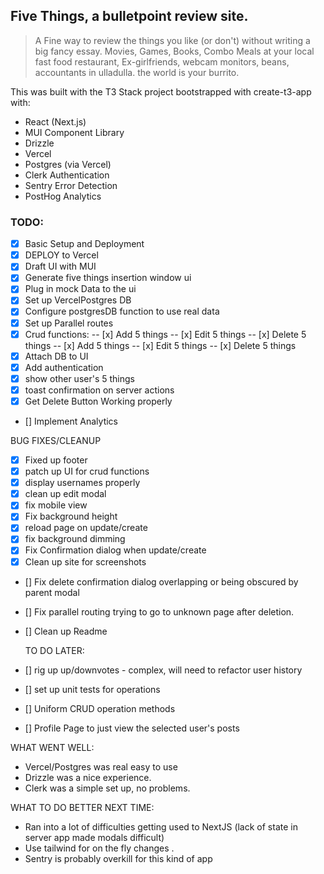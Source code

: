## Five Things, a bulletpoint review site.

> A Fine way to review the things you like (or don't) without writing a big fancy essay. Movies, Games, Books, Combo Meals at your local fast food restaurant, Ex-girlfriends, webcam monitors, beans, accountants in ulladulla. the world is your burrito.

This was built with the T3 Stack project bootstrapped with create-t3-app with:

- React (Next.js)
- MUI Component Library
- Drizzle
- Vercel
- Postgres (via Vercel)
- Clerk Authentication
- Sentry Error Detection
- PostHog Analytics

### TODO:

- [x] Basic Setup and Deployment
- [x] DEPLOY to Vercel
- [x] Draft UI with MUI
- [x] Generate five things insertion window ui
- [x] Plug in mock Data to the ui
- [x] Set up VercelPostgres DB
- [x] Configure postgresDB function to use real data
- [x] Set up Parallel routes
- [x] Crud functions:
      -- [x] Add 5 things
      -- [x] Edit 5 things
      -- [x] Delete 5 things
      -- [x] Add 5 things
      -- [x] Edit 5 things
      -- [x] Delete 5 things
- [x] Attach DB to UI
- [x] Add authentication
- [x] show other user's 5 things
- [x] toast confirmation on server actions
- [x] Get Delete Button Working properly
- [] Implement Analytics

BUG FIXES/CLEANUP

- [x] Fixed up footer
- [x] patch up UI for crud functions
- [x] display usernames properly
- [x] clean up edit modal
- [x] fix mobile view
- [x] Fix background height
- [x] reload page on update/create
- [x] fix background dimming
- [x] Fix Confirmation dialog when update/create
- [x] Clean up site for screenshots
- [] Fix delete confirmation dialog overlapping or being obscured by parent modal
- [] Fix parallel routing trying to go to unknown page after deletion.
- [] Clean up Readme

  TO DO LATER:

- [] rig up up/downvotes - complex, will need to refactor user history
- [] set up unit tests for operations
- [] Uniform CRUD operation methods
- [] Profile Page to just view the selected user's posts

WHAT WENT WELL:

- Vercel/Postgres was real easy to use
- Drizzle was a nice experience.
- Clerk was a simple set up, no problems.

WHAT TO DO BETTER NEXT TIME:

- Ran into a lot of difficulties getting used to NextJS (lack of state in server app made modals difficult)
- Use tailwind for on the fly changes .
- Sentry is probably overkill for this kind of app
